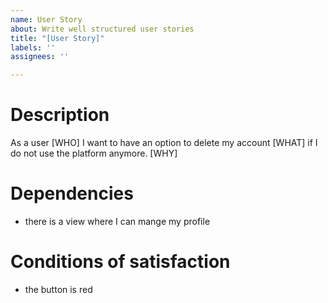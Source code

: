 ```yaml
---
name: User Story
about: Write well structured user stories
title: "[User Story]"
labels: ''
assignees: ''

---
```


# Description
As a user [WHO] I want to have an option to delete my account [WHAT] if I do not use the platform anymore. [WHY]

# Dependencies
- there is a view where I can mange my profile

# Conditions of satisfaction
- the button is red
